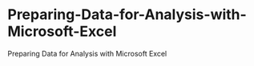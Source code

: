 # Preparing-Data-for-Analysis-with-Microsoft-Excel
Preparing Data for Analysis with Microsoft Excel
